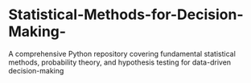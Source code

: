 # Statistical-Methods-for-Decision-Making-
A comprehensive Python repository covering fundamental statistical methods, probability theory, and hypothesis testing for data-driven decision-making

